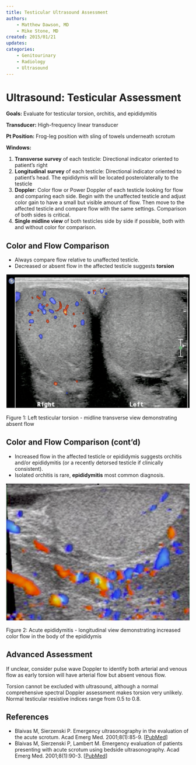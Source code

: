 ```yaml
---
title: Testicular Ultrasound Assessment
authors:
    - Matthew Dawson, MD
    - Mike Stone, MD
created: 2015/01/21
updates:
categories:
    - Genitourinary
    - Radiology
    - Ultrasound
---
```


# Ultrasound: Testicular Assessment

**Goals:** Evaluate for testicular torsion, orchitis, and epididymitis

**Transducer:** High-frequency linear transducer

**Pt Position:**    Frog-leg position with sling of towels underneath scrotum

**Windows:**

1. **Transverse** **survey** of each testicle: Directional indicator oriented to patient’s right
2. **Longitudinal** **survey** of each testicle: Directional indicator oriented to patient’s head. The epididymis will be located posterolaterally to the testicle
3. **Doppler**: Color flow or Power Doppler of each testicle looking for flow and comparing each side. Begin with the unaffected testicle and adjust color gain to have a small but visible amount of flow. Then move to the affected testicle and compare flow with the same settings. Comparison of both sides is critical.
4. **Single midline view** of both testicles side by side if possible, both with and without color for comparison.

## Color and Flow Comparison

- Always compare flow relative to unaffected testicle.
- Decreased or absent flow in the affected testicle suggests **torsion**

![Left testicular torsion - midline transverse view demonstrating absent flow](image-1.png)

Figure 1: Left testicular torsion - midline transverse view demonstrating absent flow

## Color and Flow Comparison (cont’d)

- Increased flow in the affected testicle or epididymis suggests orchitis and/or epididymitis (or a recently detorsed testicle if clinically consistent). 
- Isolated orchitis is rare, **epididymitis** most common diagnosis.

![Acute epididymitis. Longitudinal view demonstrating increased color flow in the body of the epididymis](image-2.png)

Figure 2: Acute epididymitis - longitudinal view demonstrating increased color flow in the body of the epididymis

## Advanced Assessment

If unclear, consider pulse wave Doppler to identify both arterial and venous flow as early torsion will have arterial flow but absent venous flow.

Torsion cannot be excluded with ultrasound, although a normal comprehensive spectral Doppler assessment makes torsion very unlikely. Normal testicular resistive indices range from 0.5 to 0.8.

## References

- Blaivas M, Sierzenski P. Emergency ultrasonography in the evaluation of the acute scrotum. Acad Emerg Med. 2001;8(1):85-9. [[PubMed](http://www.ncbi.nlm.nih.gov/pubmed/11136158)]
- Blaivas M, Sierzenski P, Lambert M. Emergency evaluation of patients presenting with acute scrotum using bedside ultrasonography. Acad Emerg Med. 2001;8(1):90-3. [[PubMed](http://www.ncbi.nlm.nih.gov/pubmed/11136159)]
